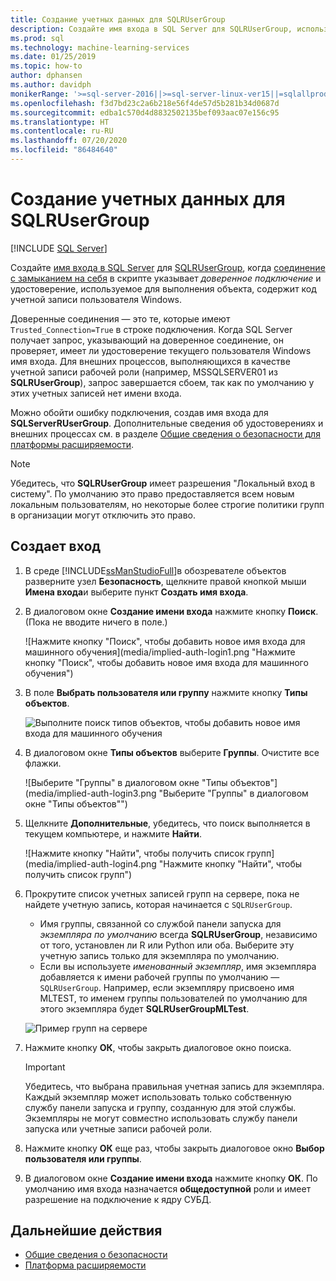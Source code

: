 ```yaml
---
title: Создание учетных данных для SQLRUserGroup
description: Создайте имя входа в SQL Server для SQLRUserGroup, используя подразумеваемую проверку подлинности для входа на сервер, для преобразования идентификатора в вызывающего пользователя.
ms.prod: sql
ms.technology: machine-learning-services
ms.date: 01/25/2019
ms.topic: how-to
author: dphansen
ms.author: davidph
monikerRange: '>=sql-server-2016||>=sql-server-linux-ver15||=sqlallproducts-allversions'
ms.openlocfilehash: f3d7bd23c2a6b218e56f4de57d5b281b34d0687d
ms.sourcegitcommit: edba1c570d4d8832502135bef093aac07e156c95
ms.translationtype: HT
ms.contentlocale: ru-RU
ms.lasthandoff: 07/20/2020
ms.locfileid: "86484640"
---
```

# <a name="create-a-login-for-sqlrusergroup"></a>Создание учетных данных для SQLRUserGroup
 [!INCLUDE [SQL Server](../../includes/applies-to-version/sqlserver.md)]

Создайте [имя входа в SQL Server](https://docs.microsoft.com/sql/relational-databases/security/authentication-access/create-a-login) для [SQLRUserGroup](../concepts/security.md#sqlrusergroup), когда [соединение с замыканием на себя](../../machine-learning/concepts/security.md#implied-authentication) в скрипте указывает *доверенное подключение* и удостоверение, используемое для выполнения объекта, содержит код учетной записи пользователя Windows.

Доверенные соединения — это те, которые имеют `Trusted_Connection=True` в строке подключения. Когда SQL Server получает запрос, указывающий на доверенное соединение, он проверяет, имеет ли удостоверение текущего пользователя Windows имя входа. Для внешних процессов, выполняющихся в качестве учетной записи рабочей роли (например, MSSQLSERVER01 из **SQLRUserGroup**), запрос завершается сбоем, так как по умолчанию у этих учетных записей нет имени входа.

Можно обойти ошибку подключения, создав имя входа для **SQLServerRUserGroup**. Дополнительные сведения об удостоверениях и внешних процессах см. в разделе [Общие сведения о безопасности для платформы расширяемости](../concepts/security.md).

> [!Note]
> Убедитесь, что **SQLRUserGroup** имеет разрешения "Локальный вход в систему". По умолчанию это право предоставляется всем новым локальным пользователям, но некоторые более строгие политики групп в организации могут отключить это право.

## <a name="create-a-login"></a>Создает вход

1. В среде [!INCLUDE[ssManStudioFull](../../includes/ssmanstudiofull-md.md)]в обозревателе объектов разверните узел **Безопасность**, щелкните правой кнопкой мыши **Имена входа**и выберите пункт **Создать имя входа**.

2. В диалоговом окне **Создание имени входа** нажмите кнопку **Поиск**. (Пока не вводите ничего в поле.)
    
     ![Нажмите кнопку "Поиск", чтобы добавить новое имя входа для машинного обучения](media/implied-auth-login1.png "Нажмите кнопку "Поиск", чтобы добавить новое имя входа для машинного обучения")

3. В поле **Выбрать пользователя или группу** нажмите кнопку **Типы объектов**.

     ![Выполните поиск типов объектов, чтобы добавить новое имя входа для машинного обучения](media/implied-auth-login2.png "Выполните поиск типов объектов, чтобы добавить новое имя входа для машинного обучения")

4. В диалоговом окне **Типы объектов** выберите **Группы**. Очистите все флажки.

     ![Выберите "Группы" в диалоговом окне "Типы объектов"](media/implied-auth-login3.png "Выберите "Группы" в диалоговом окне "Типы объектов"")

4. Щелкните **Дополнительные**, убедитесь, что поиск выполняется в текущем компьютере, и нажмите **Найти**.

     ![Нажмите кнопку "Найти", чтобы получить список групп](media/implied-auth-login4.png "Нажмите кнопку "Найти", чтобы получить список групп")

5. Прокрутите список учетных записей групп на сервере, пока не найдете учетную запись, которая начинается с `SQLRUserGroup`.
    
    + Имя группы, связанной со службой панели запуска для _экземпляра по умолчанию_ всегда **SQLRUserGroup**, независимо от того, установлен ли R или Python или оба. Выберите эту учетную запись только для экземпляра по умолчанию.
    + Если вы используете _именованный экземпляр_, имя экземпляра добавляется к имени рабочей группы по умолчанию — `SQLRUserGroup`. Например, если экземпляру присвоено имя MLTEST, то именем группы пользователей по умолчанию для этого экземпляра будет **SQLRUserGroupMLTest**.
 
    ![Пример групп на сервере](media/implied-auth-login5.png "Пример групп на сервере")
   
5. Нажмите кнопку **ОК**, чтобы закрыть диалоговое окно поиска.

    > [!IMPORTANT]
    > Убедитесь, что выбрана правильная учетная запись для экземпляра. Каждый экземпляр может использовать только собственную службу панели запуска и группу, созданную для этой службы. Экземпляры не могут совместно использовать службу панели запуска или учетные записи рабочей роли.

6. Нажмите кнопку **ОК** еще раз, чтобы закрыть диалоговое окно **Выбор пользователя или группы**.

7. В диалоговом окне **Создание имени входа** нажмите кнопку **ОК**. По умолчанию имя входа назначается **общедоступной** роли и имеет разрешение на подключение к ядру СУБД.

## <a name="next-steps"></a>Дальнейшие действия

+ [Общие сведения о безопасности](../concepts/security.md)
+ [Платформа расширяемости](../concepts/extensibility-framework.md)
